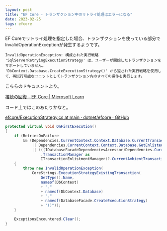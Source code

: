 ```yaml
---
layout: post
title: "EF Core - トランザクション中のリトライ処理はエラーになる"
date: 2023-02-25
tags: efcore
---
```


EF Coreでリトライ処理を指定した場合、トランザクションを使っている部分でInvalidOperationExceptionが発生するようです。

```
InvalidOperationException: 構成された実行戦略 'SqlServerRetryingExecutionStrategy' は、ユーザーが開始したトランザクションをサポートしていません。
'DbContext.Database.CreateExecutionStrategy()' から返された実行戦略を使用して、再試行可能なユニットとしてトランザクション内のすべての操作を実行します。
```

こちらのドキュメントより。

[接続の回復 - EF Core &#124; Microsoft Learn](https://learn.microsoft.com/ja-jp/ef/core/miscellaneous/connection-resiliency#execution-strategies-and-transactions)

コード上ではこのあたりかなと。

[efcore/ExecutionStrategy.cs at main · dotnet/efcore · GitHub](https://github.com/dotnet/efcore/blob/main/src/EFCore/Storage/ExecutionStrategy.cs#L385-L406)

```csharp
protected virtual void OnFirstExecution()
{
    if (RetriesOnFailure
        && (Dependencies.CurrentContext.Context.Database.CurrentTransaction is not null
            || Dependencies.CurrentContext.Context.Database.GetEnlistedTransaction() is not null
            || (((IDatabaseFacadeDependenciesAccessor)Dependencies.CurrentContext.Context.Database).Dependencies
                .TransactionManager as
                ITransactionEnlistmentManager)?.CurrentAmbientTransaction is not null))
    {
        throw new InvalidOperationException(
            CoreStrings.ExecutionStrategyExistingTransaction(
                GetType().Name,
                nameof(DbContext)
                + "."
                + nameof(DbContext.Database)
                + "."
                + nameof(DatabaseFacade.CreateExecutionStrategy)
                + "()"));
    }

    ExceptionsEncountered.Clear();
}
```

